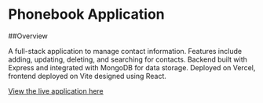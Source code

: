 # Phonebook Application


##Overview


A full-stack application to manage contact information.
Features include adding, updating, deleting, and searching for contacts.
Backend built with Express and integrated with MongoDB for data storage.
Deployed on Vercel, frontend deployed on Vite designed using React.

[View the live application here](https://phonebook-fullstack-open.vercel.app/)

